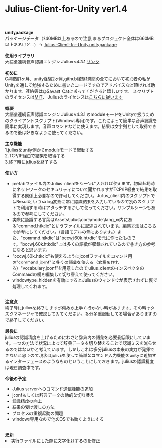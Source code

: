 <h1>Julius-Client-for-Unity ver1.4</h1>
<br>
<br>
<strong>unitypackage</strong><br>
パッケージデータ（240MB以上あるので注意,まぁプロジェクト全体は660MB以上あるけど...）-> <a href="https://www.dropbox.com/t/32uIqmrN7CuInQUJ" >Julius-Client-for-Unity.unitypackage</a>
<br>
<br>
<strong>使用ライブラリ</strong><br>
大語彙連続音声認識エンジン Julius v4.3.1 <a href = "http://julius.sourceforge.jp/">リンク</a><br>
<br>
<strong>初めに</strong><br>
C#経験1ヶ月、unity経験2ヶ月,github経験1週間の全てにおいて初心者の私がUnityを通して勉強するために書いたコードですのでアドバイスなど頂ければ助かります。連絡等は@Savant_Catに送ってくださると嬉しいです。
スクリプトのライセンスは<a href = "https://github.com/SavantCat/Julius-Client-for-Unity/blob/master/Assets/julius/Script/LICENSE.txt">MIT</a>、
Juliusのライセンスは<a href ="http://julius.sourceforge.jp/index.php?q=license.html">こちらに従います</a><br>
<br>
<strong>概要</strong><br>
大語彙連続音声認識エンジン Julius v4.3.1 のmoduleモードをUnityで扱うためのクライアントスクリプト(Windows専用)です。これによって簡単な音声認識を簡単に実現します。音声コマンドなどに使えます。結果は文字列として取得できるので後は好きなように使ってください。<br>
<br>
<strong>主な機能</strong><br>
1.juliusをuntiy側からmoduleモードで起動する<br>
2.TCP/IP経由で結果を取得する<br>
3.終了時にjuliusを終了する<br>
<br>
<strong>使い方</strong><br>
<ul>
<li>prefabファイル内のJulius_clientをシーンに入れれば使えます。初回起動時にネットワークのセキュリティについて聞かれますがTCP/IP経由で結果を取得する関係上必要なので許可してください。Julius_client内のスクリプトではResultというstring変数に常に認識結果を入力しているので別のスクリプトで利用する時はアタッチするかして使ってください。サンプルシーンもあるので参考にしてください。</li>
<li>実際に認識する言葉はAssets\julius\core\model\lang_m内にある"commnd.htkdic"というファイルに記述されています。編集方法は<a href = "http://shower.human.waseda.ac.jp/~m-kouki/pukiwiki_public/24.html#b5453414">こちら</a>を参考にしてください。（言語モデルの章にあります。）また、"commnd.htkdic"は"bccwj.60k.htkdic"を元に作ったものです。"bccwj.60k.htkdic"には多くの語彙が収録されているので書き方の参考になると思います。</li>
<li>"bccwj.60k.htkdic"も使えるようにjconfファイルをコマンド用の"command.jconf"と多くの語彙を使える（文章を作れる）"vocabulary.jconf"を用意したのでjulius_clientのインスペクタのCommandの欄を編集して切り替えて使ってください。</li>
<li>windowtype_hiddenを有効にするとJuliusのウィンドウが表示されずに裏で処理してくれます。</li>
</ul>
<br>
<strong>注意点</strong><br>
終了時にjuliusを終了しますが何故か上手く行かない時があります。その時はタスクマネージャで確認してみてください。多分多重起動してる場合がありますので終了してください。
<br>
<br>
<strong>最後に</strong><br>
juliusの認識精度を上げるためにわざと辞典内の語彙を必要最低限にしています。一つの方法で状況によって辞典データを切り替えることで認識ミスを減らせるのではないかと考えています。しかしこれは多分juliusの本来の実力が発揮できないと思うので現状はjuliusを使って簡単なコマンド入力機能をunityに追加するインターフェースのようなものということにしておきます。juliusの認識精度は現在調査中です。<br>
<br>
<strong>今後の予定</strong><br>
<ul>
<li>Julius serverへのコマンド送信機能の追加</li>
<li>jconfもしくは辞典データの動的な切り替え</li>
<li>認識精度の向上</li>
<li>結果の受け渡しの方法</li>
<li>プロセスの重複起動の問題</li>
<li>windows専用なので他のOSでも動くようにする</li>
</ul>
<br>
<strong>更新</strong><br>
<li>実行ファイルにした際に文字化けするのを修正</li>

